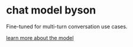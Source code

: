 # chat model byson

Fine-tuned for multi-turn conversation use cases.

[learn more about the model](https://cloud.google.com/vertex-ai/docs/generative-ai/learn/models)
